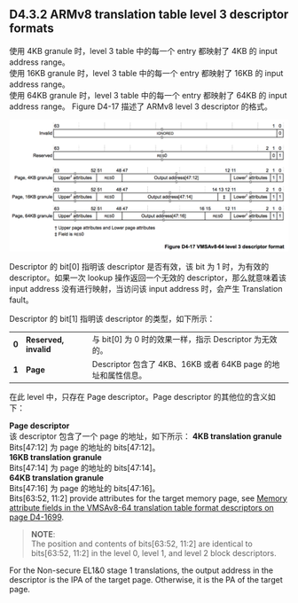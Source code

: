 ## D4.3.2 ARMv8 translation table level 3 descriptor formats

使用 4KB granule 时，level 3 table 中的每一个 entry 都映射了 4KB 的 input address range。  
使用 16KB granule 时，level 3 table 中的每一个 entry 都映射了 16KB 的 input address range。  
使用 64KB granule 时，level 3 table 中的每一个 entry 都映射了 64KB 的 input address range。
Figure D4-17 描述了 ARMv8 level 3 descriptor 的格式。

![](figure_d4_17.png)

Descriptor 的 bit[0] 指明该 descriptor 是否有效，该 bit 为 1 时，为有效的 descriptor。如果一次 lookup 操作返回一个无效的 descriptor，那么就意味着该 input address 没有进行映射，当访问该 input address 时，会产生 Translation fault。  

Descriptor 的 bit[1] 指明该 descriptor 的类型，如下所示：

||||
| -- | -- | -- |
| **0** | **Reserved, invalid** | 与 bit[0] 为 0 时的效果一样，指示 Descriptor 为无效的。 |
| **1** | **Page** | Descriptor 包含了 4KB、16KB 或者 64KB page 的地址和属性信息。|

在此 level 中，只存在 Page descriptor。Page descriptor 的其他位的含义如下：

**Page descriptor**  
该 descriptor 包含了一个 page 的地址，如下所示：
**4KB translation granule**  
Bits[47:12] 为 page 的地址的 bits[47:12]。  
**16KB translation granule**  
Bits[47:14] 为 page 的地址的 bits[47:14]。  
**64KB translation granule**  
Bits[47:16] 为 page 的地址的 bits[47:16]。   
Bits[63:52, 11:2] provide attributes for the target memory page, see [Memory attribute fields in the VMSAv8-64 translation table format descriptors on page D4-1699](#).


> **NOTE**:  
> The position and contents of bits[63:52, 11:2] are identical to bits[63:52, 11:2] in the level 0, level 1, and level 2 block descriptors.

For the Non-secure EL1&0 stage 1 translations, the output address in the descriptor is the IPA of the target page. Otherwise, it is the PA of the target page.

